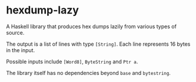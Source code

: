 # hexdump-lazy #

A Haskell library that produces hex dumps lazily from various types of source.

The output is a list of lines with type `[String]`. Each line represents 16 bytes in the input.

Possible inputs include `[Word8]`, `ByteString` and `Ptr a`.

The library itself has no dependencies beyond `base` and `bytestring`.
